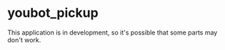 # youbot_pickup
This application is in development, so it's possible that some parts may don't work.
